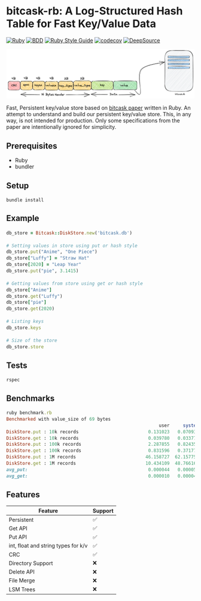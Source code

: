 # bitcask-rb: A Log-Structured Hash Table for Fast Key/Value Data

[![Ruby](https://img.shields.io/badge/ruby-3.1.1-brightgreen)](https://www.ruby-lang.org/en/)
[![BDD](https://img.shields.io/badge/rspec-3.1-green)](https://rspec.info/)
[![Ruby Style Guide](https://img.shields.io/badge/code%20style-rubocop-red)](https://github.com/rubocop/rubocop)
[![codecov](https://codecov.io/gh/dineshgowda24/bitcask-rb/branch/main/graph/badge.svg?token=HY8IQSEKCA)](https://codecov.io/gh/dineshgowda24/bitcask-rb)
[![DeepSource](https://deepsource.io/gh/dineshgowda24/bitcask-rb.svg/?label=active+issues&token=aISrLFG-Rwka_9MMiZixX_NT)](https://deepsource.io/gh/dineshgowda24/bitcask-rb/?ref=repository-badge)

<img src="image.png"/>

Fast, Persistent key/value store based on [bitcask paper](https://riak.com/assets/bitcask-intro.pdf) written in Ruby.
An attempt to understand and build our persistent key/value store. This, in any way, is not intended for production.
Only some specifications from the paper are intentionally ignored for simplicity.

## Prerequisites

- Ruby
- bundler

## Setup

```shell
bundle install
```

## Example

```ruby
db_store = Bitcask::DiskStore.new('bitcask.db')

# Setting values in store using put or hash style
db_store.put("Anime", "One Piece")
db_store["Luffy"] = "Straw Hat"
db_store[2020] = "Leap Year"
db_store.put("pie", 3.1415)

# Getting values from store using get or hash style
db_store["Anime"]
db_store.get("Luffy")
db_store["pie"]
db_store.get(2020)

# Listing keys
db_store.keys

# Size of the store
db_store.store
```

## Tests

```shell
rspec
```

## Benchmarks

```ruby
ruby benchmark.rb
Benchmarked with value_size of 69 bytes
                                                         user     system      total        real
DiskStore.put : 10k records                          0.131023   0.070932   0.201955 (  0.202188) s
DiskStore.get : 10k records                          0.039780   0.033775   0.073555 (  0.073595) s
DiskStore.put : 100k records                         2.287855   0.824356   3.112211 (  3.116531) s
DiskStore.get : 100k records                         0.831596   0.371778   1.203374 (  1.204517) s
DiskStore.put : 1M records                          46.158727  62.157752 108.316479 (111.450463) s
DiskStore.get : 1M records                          10.434109  48.766160  59.200269 ( 68.947144) s
avg_put:                                             0.000044   0.000057   0.000101 (  0.000103) s
avg_get:                                             0.000010   0.000044   0.000054 (  0.000063) s
```

## Features

| Feature                               | Support            |
|---------------------------------------|--------------------|
| Persistent                            | :white_check_mark: |
| Get API                               | :white_check_mark: |
| Put API                               | :white_check_mark: |
| int, float and string types for k/v   | :white_check_mark: |
| CRC                                   | :white_check_mark: |
| Directory Support                     | :x:                |
| Delete API                            | :x:                |
| File Merge                            | :x:                |
| LSM Trees                             | :x:                |
